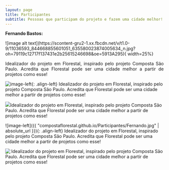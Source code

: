 ```yaml
---
layout: page
title: Participantes
subtitle: Pessoas que participam do projeto e fazem uma cidade melhor!
---
```


**Fernando Bastos:**

<p align="left">![image alt text](https://scontent-gru2-1.xx.fbcdn.net/v/t1.0-9/11036593_844668855601051_635580023874005634_n.jpg?oh=79119c12717f137431e2b25615246698&oe=5913A295){ width=25%}</p>
<p style="text-align: justify;">
Idealizador do projeto em Florestal, inspirado pelo projeto Composta São Paulo. Acredita que Florestal pode ser uma cidade melhor a partir de projetos como esse!
</p>

![image-left](https://scontent-gru2-1.xx.fbcdn.net/v/t1.0-9/11036593_844668855601051_635580023874005634_n.jpg?oh=79119c12717f137431e2b25615246698&oe=5913A295){: .align-left}
Idealizador do projeto em Florestal, inspirado pelo projeto Composta São Paulo. Acredita que Florestal pode ser uma cidade melhor a partir de projetos como esse!


<p align="left">
<img src="http://s.4cdn.org/image/title/105.gif">Idealizador do projeto em Florestal, inspirado pelo projeto Composta São Paulo. Acredita que Florestal pode ser uma cidade melhor a partir de projetos como esse!
</p>

![image-left]({{ "compostaflorestal.github.io/Participantes/Fernando.jpg" | absolute_url }}){: .align-left} Idealizador do projeto em Florestal, inspirado pelo projeto Composta São Paulo. Acredita que Florestal pode ser uma cidade melhor a partir de projetos como esse!

<img align="left" src="compostaflorestal.github.io/Participantes/Fernando.jpg">Idealizador do projeto em Florestal, inspirado pelo projeto Composta São Paulo. Acredita que Florestal pode ser uma cidade melhor a partir de projetos como esse!
